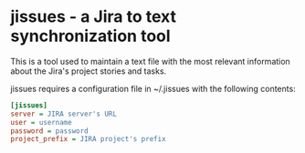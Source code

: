 jissues - a Jira to text synchronization tool
=============================================

This is a tool used to maintain a text file with the most relevant
information about the Jira's project stories and tasks.

jissues requires a configuration file in ~/.jissues with the following
contents:

```INI
[jissues]
server = JIRA server's URL
user = username
password = password
project_prefix = JIRA project's prefix
```
